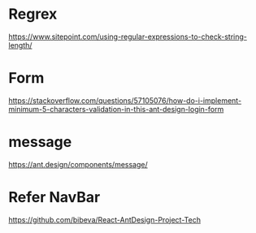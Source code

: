 # Regrex 
https://www.sitepoint.com/using-regular-expressions-to-check-string-length/

# Form 
https://stackoverflow.com/questions/57105076/how-do-i-implement-minimum-5-characters-validation-in-this-ant-design-login-form

# message 
https://ant.design/components/message/

# Refer NavBar 
https://github.com/bibeva/React-AntDesign-Project-Tech